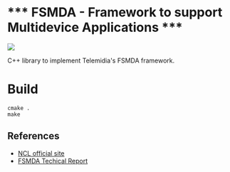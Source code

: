 # *** FSMDA - Framework to support Multidevice Applications ***

![](https://upload.wikimedia.org/wikipedia/commons/2/2c/Ncl_logo.png)

C++ library to implement Telemidia's FSMDA framework.

# Build
```
cmake .
make
```

## References

* [NCL official site](http://www.ncl.org.br/en)
* [FSMDA Techical Report](ftp://ftp.inf.puc-rio.br/pub/docs/techreports/13_12_soares.pdf)

